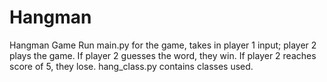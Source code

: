 # Hangman
 Hangman Game
 Run main.py for the game, takes in player 1 input; player 2 plays the game.
 If player 2 guesses the word, they win.
 If player 2 reaches score of 5, they lose.
 hang_class.py contains classes used.
